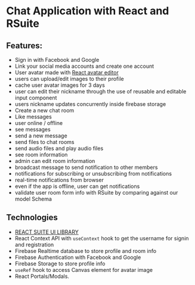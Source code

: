 # Chat Application with React and RSuite

## Features:

- Sign in with Facebook and Google
- Link your social media accounts and create one account
- User avatar made with [React avatar editor](https://www.npmjs.com/package/react-avatar-editor)
- users can upload/edit images to their profile
- cache user avatar images for 3 days
- user can edit their nickname through the use of reusable and editable input component
- users nickname updates concurrently inside firebase storage
- Create a new chat room
- Like messages
- user online / offline
- see messages
- send a new message
- send files to chat rooms
- send audio files and play audio files
- see room information
- admin can edit room information
- broadcast message to send notification to other members
- notifications for subscribing or unsubscribing from notifications
- real-time notifications from browser
- even if the app is offline, user can get notifications
- validate user room form info with RSuite by comparing against our model Schema

## Technologies

- [REACT SUITE UI LIBRARY](https://rsuitejs.com/guide/introduction/)
- React Context API with `useContext` hook to get the username for signin and registration
- Firebase Realtime database to store profile and room info
- Firebase Authentication with Facebook and Google
- Firebase Storage to store profile info
- `useRef` hook to access Canvas element for avatar image
- React Portals/Modals.
